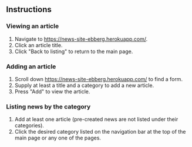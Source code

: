 ## Instructions

### Viewing an article
1. Navigate to https://news-site-ebberg.herokuapp.com/.
2. Click an article title.
3. Click "Back to listing" to return to the main page.

### Adding an article
1. Scroll down https://news-site-ebberg.herokuapp.com/ to find a form.
2. Supply at least a title and a category to add a new article.
3. Press "Add" to view the article.

### Listing news by the category
1. Add at least one article (pre-created news are not listed under their categories).
2. Click the desired category listed on the navigation bar at the top of the main page or any one of the pages.
